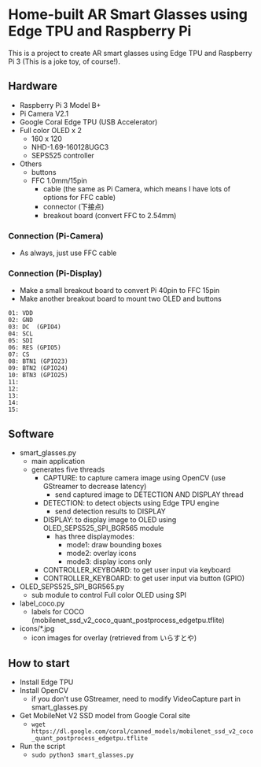 # Home-built AR Smart Glasses using Edge TPU and Raspberry Pi

This is a project to create AR smart glasses using Edge TPU and Raspberry Pi 3 (This is a joke toy, of course!).


## Hardware
- Raspberry Pi 3 Model B+
- Pi Camera V2.1
- Google Coral Edge TPU (USB Accelerator)
- Full color OLED x 2
	- 160 x 120
	- NHD-1.69-160128UGC3
	- SEPS525 controller
- Others
	- buttons
	- FFC 1.0mm/15pin
		- cable (the same as Pi Camera, which means I have lots of options for FFC cable)
		- connector (下接点)
		- breakout board (convert FFC to 2.54mm)

### Connection (Pi-Camera)
- As always, just use FFC cable


### Connection (Pi-Display)
- Make a small breakout board to convert Pi 40pin to FFC 15pin
- Make another breakout board to mount two OLED and buttons

```
01: VDD
02: GND
03: DC  (GPIO4)
04: SCL
05: SDI
06: RES (GPIO5)
07: CS
08: BTN1 (GPIO23)
09: BTN2 (GPIO24)
10: BTN3 (GPIO25)
11: 
12: 
13: 
14: 
15: 
```

## Software
- smart_glasses.py
	- main application
	- generates five threads
		- CAPTURE: to capture camera image using OpenCV (use GStreamer to decrease latency)
			- send captured image to DETECTION AND DISPLAY thread
		- DETECTION: to detect objects using Edge TPU engine
			- send detection results to DISPLAY
		- DISPLAY: to display image to OLED using OLED_SEPS525_SPI_BGR565 module
			- has three displaymodes:
				- mode1: draw bounding boxes
				- mode2: overlay icons
				- mode3: display icons only
		- CONTROLLER_KEYBOARD: to get user input via keyboard
		- CONTROLLER_KEYBOARD: to get user input via button (GPIO)
- OLED_SEPS525_SPI_BGR565.py
	- sub module to control Full color OLED using SPI
- label_coco.py
	- labels for COCO (mobilenet_ssd_v2_coco_quant_postprocess_edgetpu.tflite)
- icons/*.jpg
	- icon images for overlay (retrieved from いらすとや)

## How to start
- Install Edge TPU
- Install OpenCV
	- if you don't use GStreamer, need to modify VideoCapture part in smart_glasses.py
- Get MobileNet V2 SSD model from Google Coral site
	- `wget https://dl.google.com/coral/canned_models/mobilenet_ssd_v2_coco_quant_postprocess_edgetpu.tflite`
- Run the script
	- `sudo python3 smart_glasses.py`

